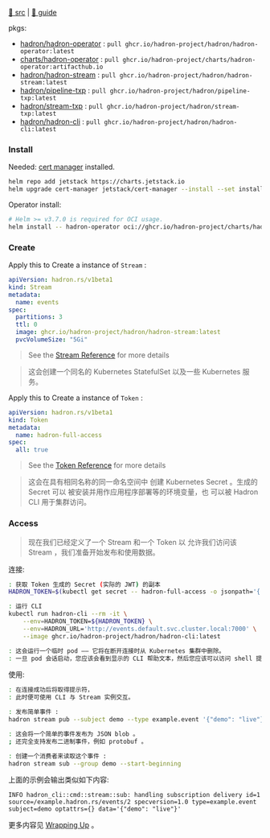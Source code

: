 [src/gh]: https://github.com/hadron-project/hadron.git "(Languages: Rust 98.7%, Dockerfile 1.1%, Other 0.2%) The Kubernetes native and CloudEvents native distributed event streaming, event orchestration & messaging platform"
[guide/ghio]: https://hadron-project.github.io/hadron

[🍳 src][src/gh] | [🍌 guide][guide/ghio]

pkgs: 

- [hadron/hadron-operator](https://github.com/orgs/hadron-project/packages/container/package/hadron%2Fhadron-operator) : `pull ghcr.io/hadron-project/hadron/hadron-operator:latest`
- [charts/hadron-operator](https://github.com/orgs/hadron-project/packages/container/package/charts%2Fhadron-operator) : `pull ghcr.io/hadron-project/charts/hadron-operator:artifacthub.io`
- [hadron/hadron-stream](https://github.com/hadron-project/hadron/pkgs/container/hadron%2Fhadron-stream) : `pull ghcr.io/hadron-project/hadron/hadron-stream:latest`
- [hadron/pipeline-txp](https://github.com/hadron-project/hadron/pkgs/container/hadron%2Fpipeline-txp) : `pull ghcr.io/hadron-project/hadron/pipeline-txp:latest`
- [hadron/stream-txp](https://github.com/hadron-project/hadron/pkgs/container/hadron%2Fstream-txp) : `pull ghcr.io/hadron-project/hadron/stream-txp:latest`
- [hadron/hadron-cli](https://github.com/hadron-project/hadron/pkgs/container/hadron%2Fhadron-cli) : `pull ghcr.io/hadron-project/hadron/hadron-cli:latest`

### Install

Needed: [cert manager](../cert-manager-note) installed.

~~~ sh
helm repo add jetstack https://charts.jetstack.io
helm upgrade cert-manager jetstack/cert-manager --install --set installCRDs=true
~~~

Operator install: 

~~~ sh
# Helm >= v3.7.0 is required for OCI usage.
helm install -- hadron-operator oci://ghcr.io/hadron-project/charts/hadron-operator
~~~

### Create

Apply this to Create a instance of `Stream` : 

~~~ yml
apiVersion: hadron.rs/v1beta1
kind: Stream
metadata:
  name: events
spec:
  partitions: 3
  ttl: 0
  image: ghcr.io/hadron-project/hadron/hadron-stream:latest
  pvcVolumeSize: "5Gi"
~~~

> See the [Stream Reference](https://hadron-project.github.io/hadron/reference/streams.html)
>  for more details
> 

> 这会创建一个同名的 Kubernetes StatefulSet 以及一些 Kubernetes 服务。
> 

Apply this to Create a instance of `Token` : 

~~~ yml
apiVersion: hadron.rs/v1beta1
kind: Token
metadata:
  name: hadron-full-access
spec:
  all: true
~~~

> See the [Token Reference](https://hadron-project.github.io/hadron/reference/tokens.html)
>  for more details
> 

> 这会在具有相同名称的同一命名空间中
> 创建 Kubernetes Secret 。生成的 Secret 可以
> 被安装并用作应用程序部署等的环境变量，也
> 可以被 Hadron CLI 用于集群访问。
> 

### Access

> 现在我们已经定义了一个 Stream 和一个 Token 以
> 允许我们访问该 Stream ，我们准备开始发布和使用数据。 
> 

连接: 

~~~ sh
: 获取 Token 生成的 Secret (实际的 JWT) 的副本
HADRON_TOKEN=$(kubectl get secret -- hadron-full-access -o jsonpath='{.data.token}' | base64 --decode)

: 运行 CLI
kubectl run hadron-cli --rm -it \
    --env=HADRON_TOKEN=${HADRON_TOKEN} \
    --env=HADRON_URL='http://events.default.svc.cluster.local:7000' \
    --image ghcr.io/hadron-project/hadron/hadron-cli:latest

: 这会运行一个临时 pod —— 它将在断开连接时从 Kubernetes 集群中删除。
: 一旦 pod 会话启动，您应该会看到显示的 CLI 帮助文本，然后您应该可以访问 shell 提示符。 
~~~

使用: 

~~~ sh
: 在连接成功后将取得提示符，
: 此时便可使用 CLI 与 Stream 实例交互。

: 发布简单事件 :
hadron stream pub --subject demo --type example.event '{"demo": "live"}'

: 这会将一个简单的事件发布为 JSON blob 。
; 还完全支持发布二进制事件，例如 protobuf 。

: 创建一个消费者来读取这个事件 :
hadron stream sub --group demo --start-beginning
~~~

上面的示例会输出类似如下内容: 

~~~
INFO hadron_cli::cmd::stream::sub: handling subscription delivery id=1 source=/example.hadron.rs/events/2 specversion=1.0 type=example.event subject=demo optattrs={} data='{"demo": "live"}'
~~~

更多内容见 [Wrapping Up](https://hadron-project.github.io/hadron/overview/quick-start.html#wrapping-up) 。
